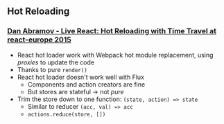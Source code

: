 ## Hot Reloading

### [Dan Abramov - Live React: Hot Reloading with Time Travel at react-europe 2015](https://www.youtube.com/watch?v=xsSnOQynTHs)

* React hot loader work with Webpack hot module replacement, using *proxies* to update the code
* Thanks to pure `render()`
* React hot loader doesn't work well with Flux
  * Components and action creators are fine
  * But stores are stateful -> not *pure*
* Trim the store down to one function: `(state, action) => state`
  * Similar to reducer `(acc, val) => acc`
  * `actions.reduce(store, [])`
